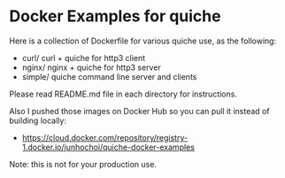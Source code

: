 # Docker Examples for quiche

Here is a collection of Dockerfile for various quiche use, as the following:

- curl/ curl + quiche for http3 client
- nginx/ nginx + quiche for http3 server
- simple/ quiche command line server and clients

Please read README.md file in each directory for instructions.

Also I pushed those images on Docker Hub so you can pull it instead of building locally:

- https://cloud.docker.com/repository/registry-1.docker.io/junhochoi/quiche-docker-examples

Note: this is not for your production use.
